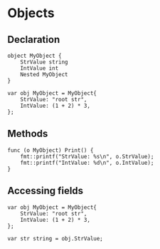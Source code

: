 # Objects

## Declaration

```sl
object MyObject {
    StrValue string
    IntValue int
    Nested MyObject
}

var obj MyObject = MyObject{
    StrValue: "root str",
    IntValue: (1 + 2) * 3,
};
```


## Methods

```sl
func (o MyObject) Print() {
    fmt::printf("StrValue: %s\n", o.StrValue);
    fmt::printf("IntValue: %d\n", o.IntValue);
}
```

## Accessing fields

```sl
var obj MyObject = MyObject{
    StrValue: "root str",
    IntValue: (1 + 2) * 3,
};

var str string = obj.StrValue;
```